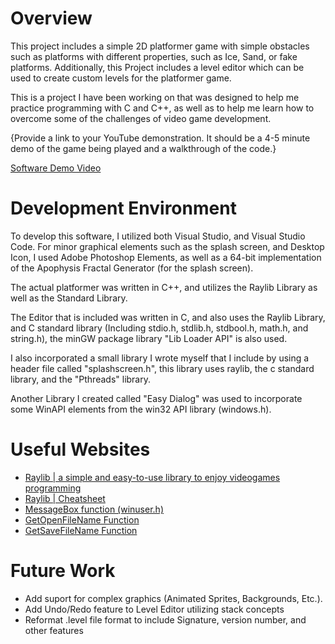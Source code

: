 # Overview


This project includes a simple 2D platformer game with simple obstacles such as platforms with different properties, such as Ice, Sand, or fake platforms. Additionally, this Project includes a level editor which can be used to create custom levels for the platformer game.

This is a project I have been working on that was designed to help me practice programming with C and C++, as well as to help me learn how to overcome some of the challenges of video game development.

{Provide a link to your YouTube demonstration.  It should be a 4-5 minute demo of the game being played and a walkthrough of the code.}

[Software Demo Video](http://youtube.link.goes.here)

# Development Environment

To develop this software, I utilized both Visual Studio, and Visual Studio Code. For minor graphical elements such as the splash screen, and Desktop Icon, I used Adobe Photoshop Elements, as well as a 64-bit implementation of the Apophysis Fractal Generator (for the splash screen).

The actual platformer was written in C++, and utilizes the Raylib Library as well as the Standard Library.

The Editor that is included was written in C, and also uses the Raylib Library, and C standard library (Including stdio.h, stdlib.h, stdbool.h, math.h, and string.h), the minGW package library "Lib Loader API" is also used. 

I also incorporated a small library I wrote myself that I include by using a header file called "splashscreen.h", this library uses raylib, the c standard library, and the "Pthreads" library.

Another Library I created called "Easy Dialog" was used to incorporate some WinAPI elements from the win32 API library (windows.h).


# Useful Websites

* [Raylib | a simple and easy-to-use library to enjoy videogames programming](https://www.raylib.com/)
* [Raylib | Cheatsheet](https://www.raylib.com/cheatsheet/cheatsheet.html)
* [MessageBox function (winuser.h)](https://learn.microsoft.com/en-us/windows/win32/api/winuser/nf-winuser-messagebox)
* [GetOpenFileName Function](http://www.jasinskionline.com/windowsapi/ref/g/getopenfilename.html)
* [GetSaveFileName Function](http://www.jasinskionline.com/windowsapi/ref/g/getsavefilename.html)

# Future Work


* Add suport for complex graphics (Animated Sprites, Backgrounds, Etc.).
* Add Undo/Redo feature to Level Editor utilizing stack concepts
* Reformat .level file format to include Signature, version number, and other features